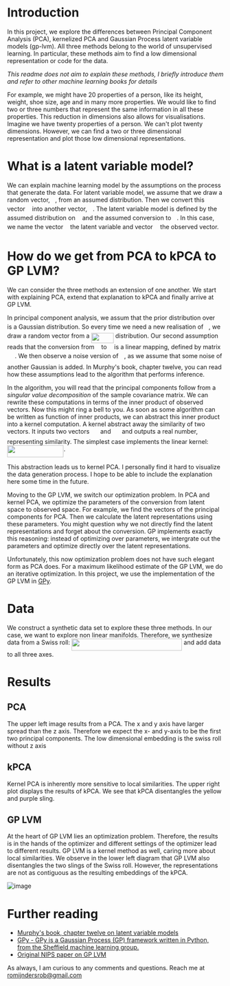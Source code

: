 # Introduction

In this project, we explore the differences between Principal Component Analysis (PCA), kernelized PCA and Gaussian Process latent variable models (gp-lvm). All three methods belong to the world of unsupervised learning. In particular, these methods aim to find a low dimensional representation or code for the data.

_This readme does not aim to explain these methods, I briefly introduce them and refer to other machine learning books for details_

For example, we might have 20 properties of a person, like its height, weight, shoe size, age and in many more properties. We would like to find two or three numbers that represent the same information in all these properties. This reduction in dimensions also allows for visualisations. Imagine we have twenty properties of a person. We can't plot twenty dimensions. However, we can find a two or three dimensional representation and plot those low dimensional representations.

# What is a latent variable model?
We can explain machine learning model by the assumptions on the process that generate the data. For latent variable model, we assume that we draw a random vector, <img src="https://rawgit.com/RobRomijnders/kpca_gplvm/master/svgs/f93ce33e511096ed626b4719d50f17d2.svg?invert_in_darkmode" align=middle width=8.336460000000002pt height=14.102549999999994pt/>, from an assumed distribution. Then we convert this vector <img src="https://rawgit.com/RobRomijnders/kpca_gplvm/master/svgs/f93ce33e511096ed626b4719d50f17d2.svg?invert_in_darkmode" align=middle width=8.336460000000002pt height=14.102549999999994pt/> into another vector, <img src="https://rawgit.com/RobRomijnders/kpca_gplvm/master/svgs/332cc365a4987aacce0ead01b8bdcc0b.svg?invert_in_darkmode" align=middle width=9.359955000000003pt height=14.102549999999994pt/>. The latent variable model is defined by the assumed distribution on <img src="https://rawgit.com/RobRomijnders/kpca_gplvm/master/svgs/f93ce33e511096ed626b4719d50f17d2.svg?invert_in_darkmode" align=middle width=8.336460000000002pt height=14.102549999999994pt/> and the assumed conversion to <img src="https://rawgit.com/RobRomijnders/kpca_gplvm/master/svgs/332cc365a4987aacce0ead01b8bdcc0b.svg?invert_in_darkmode" align=middle width=9.359955000000003pt height=14.102549999999994pt/>. In this case, we name the vector <img src="https://rawgit.com/RobRomijnders/kpca_gplvm/master/svgs/f93ce33e511096ed626b4719d50f17d2.svg?invert_in_darkmode" align=middle width=8.336460000000002pt height=14.102549999999994pt/> the latent variable and vector <img src="https://rawgit.com/RobRomijnders/kpca_gplvm/master/svgs/332cc365a4987aacce0ead01b8bdcc0b.svg?invert_in_darkmode" align=middle width=9.359955000000003pt height=14.102549999999994pt/> the observed vector. 

# How do we get from PCA to kPCA to GP LVM?
We can consider the three methods an extension of one another. We start with explaining PCA, extend that explanation to kPCA and finally arrive at GP LVM. 

In principal component analysis, we assum that the prior distribution over <img src="https://rawgit.com/RobRomijnders/kpca_gplvm/master/svgs/f93ce33e511096ed626b4719d50f17d2.svg?invert_in_darkmode" align=middle width=8.336460000000002pt height=14.102549999999994pt/> is a Gaussian distribution. So every time we need a new realisation of <img src="https://rawgit.com/RobRomijnders/kpca_gplvm/master/svgs/f93ce33e511096ed626b4719d50f17d2.svg?invert_in_darkmode" align=middle width=8.336460000000002pt height=14.102549999999994pt/>, we draw a random vector from a <img src="https://rawgit.com/RobRomijnders/kpca_gplvm/master/svgs/946450d4c85f0a822df0057745111cfc.svg?invert_in_darkmode" align=middle width=52.263090000000005pt height=24.56552999999997pt/> distribution. Our second assumption reads that the conversion from <img src="https://rawgit.com/RobRomijnders/kpca_gplvm/master/svgs/f93ce33e511096ed626b4719d50f17d2.svg?invert_in_darkmode" align=middle width=8.336460000000002pt height=14.102549999999994pt/> to <img src="https://rawgit.com/RobRomijnders/kpca_gplvm/master/svgs/332cc365a4987aacce0ead01b8bdcc0b.svg?invert_in_darkmode" align=middle width=9.359955000000003pt height=14.102549999999994pt/> is a linear mapping, defined by matrix <img src="https://rawgit.com/RobRomijnders/kpca_gplvm/master/svgs/84c95f91a742c9ceb460a83f9b5090bf.svg?invert_in_darkmode" align=middle width=17.74179pt height=22.381919999999983pt/>. We then observe a noise version of <img src="https://rawgit.com/RobRomijnders/kpca_gplvm/master/svgs/332cc365a4987aacce0ead01b8bdcc0b.svg?invert_in_darkmode" align=middle width=9.359955000000003pt height=14.102549999999994pt/>, as we assume that some noise of another Gaussian is added. In Murphy's book, chapter twelve, you can read how these assumptions lead to the algorithm that performs inference.

In the algorithm, you will read that the principal components follow from a _singular value decomposition_ of the sample covariance matrix. We can rewrite these computations in terms of the inner product of observed vectors. Now this might ring a bell to you. As soon as some algorithm can be written as function of inner products, we can abstract this inner product into a kernel computation. A kernel abstract away the similarity of two vectors. It inputs two vectors <img src="https://rawgit.com/RobRomijnders/kpca_gplvm/master/svgs/8c76e0c69c5596634f9abb693bbf9438.svg?invert_in_darkmode" align=middle width=17.548410000000004pt height=21.10812pt/> and <img src="https://rawgit.com/RobRomijnders/kpca_gplvm/master/svgs/1533fefb8348ed2119c7920bf5d7a8a5.svg?invert_in_darkmode" align=middle width=17.548410000000004pt height=21.10812pt/> and outputs a real number, representing similarity. The simplest case implements the linear kernel: <img src="https://rawgit.com/RobRomijnders/kpca_gplvm/master/svgs/09a0f463995e9c2eef43d9fe84bc8d6e.svg?invert_in_darkmode" align=middle width=131.48899500000002pt height=27.598230000000008pt/>.

This abstraction leads us to kernel PCA. I personally find it hard to visualize the data generation process. I hope to be able to include the explanation here some time in the future.

Moving to the GP LVM, we switch our optimization problem. In PCA and kernel PCA, we optimize the parameters of the conversion from latent space to observed space. For example, we find the vectors of the principal components for PCA. Then we calculate the latent representations using these parameters. You might question why we not directly find the latent representations and forget about the conversion. GP implements exactly this reasoning: instead of optimizing over parameters, we intergrate out the parameters and optimize directly over the latent representations. 

Unfortunately, this now optimization problem does not have such elegant form as PCA does. For a maximum likelihood estimate of the GP LVM, we do an iterative optimization. In this project, we use the implementation of the GP LVM in [GPy](https://gpy.readthedocs.io/en/deploy/). 

# Data
We construct a synthetic data set to explore these three methods. In our case, we want to explore non linear manifolds. Therefore, we synthesize data from a Swiss roll: <img src="https://rawgit.com/RobRomijnders/kpca_gplvm/master/svgs/16432370dbc39f5de7364a1c2974403d.svg?invert_in_darkmode" align=middle width=257.19919500000003pt height=27.720329999999983pt/> and add data to all three axes. 

# Results

## PCA
The upper left image results from a PCA. The x and y axis have larger spread than the z axis. Therefore we expect the x- and y-axis to be the first two principal components. The low dimensional embedding is the swiss roll without z axis

## kPCA
Kernel PCA is inherently more sensitive to local similarities. The upper right plot displays the results of kPCA. We see that kPCA disentangles the yellow and purple sling.

## GP LVM
At the heart of GP LVM lies an optimization problem. Therefore, the results is in the hands of the optimizer and different settings of the optimizer lead to different results. GP LVM is a kernel method as well, caring more about local similarities. We observe in the lower left diagram that GP LVM also disentangles the two slings of the Swiss roll. However, the representations are not as contiguous as the resulting embeddings of the kPCA.

![image](https://github.com/RobRomijnders/kpca_gplvm/blob/master/doc/comparison_equal_variance.png?raw=true)


# Further reading

  * [Murphy's book, chapter twelve on latent variable models](https://mitpress.mit.edu/books/machine-learning-1)
  * [GPy - GPy is a Gaussian Process (GP) framework written in Python, from the Sheffield machine learning group.](https://gpy.readthedocs.io/en/deploy/)
  * [Original NIPS paper on GP LVM](https://papers.nips.cc/paper/2540-gaussian-process-latent-variable-models-for-visualisation-of-high-dimensional-data.pdf)

As always, I am curious to any comments and questions. Reach me at romijndersrob@gmail.com